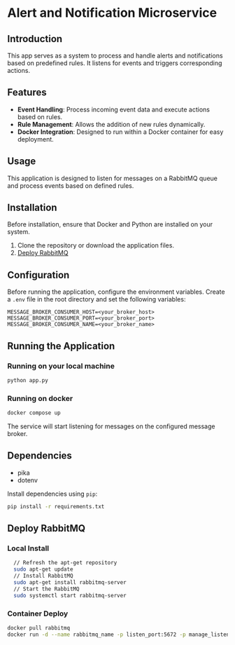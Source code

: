 # Alert and Notification Microservice

## Introduction
This app serves as a system to process and handle alerts and notifications based on predefined rules. It listens for events and triggers corresponding actions.

## Features
* **Event Handling**: Process incoming event data and execute actions based on rules.
* **Rule Management**: Allows the addition of new rules dynamically.
* **Docker Integration**: Designed to run within a Docker container for easy deployment.

## Usage
This application is designed to listen for messages on a RabbitMQ queue and process events based on defined rules.

## Installation
Before installation, ensure that Docker and Python are installed on your system.
1. Clone the repository or download the application files.
2. [Deploy RabbitMQ](README.md#deploy-rabbitmq) 

## Configuration
Before running the application, configure the environment variables. Create a `.env` file in the root directory and set the following variables:
```text
MESSAGE_BROKER_CONSUMER_HOST=<your_broker_host>
MESSAGE_BROKER_CONSUMER_PORT=<your_broker_port>
MESSAGE_BROKER_CONSUMER_NAME=<your_broker_name>
```

## Running the Application
### Running on your local machine
```bash
python app.py
```
### Running on docker
```bash
docker compose up
```
The service will start listening for messages on the configured message broker.

## Dependencies
* pika
* dotenv

Install dependencies using `pip`:
```bash
pip install -r requirements.txt
```

## Deploy RabbitMQ
### Local Install
```bash
  // Refresh the apt-get repository
  sudo apt-get update
  // Install RabbitMQ
  sudo apt-get install rabbitmq-server
  // Start the RabbitMQ
  sudo systemctl start rabbitmq-server
```
  
### Container Deploy
```bash
docker pull rabbitmq
docker run -d --name rabbitmq_name -p listen_port:5672 -p manage_listen_port:15672 rabbitmq:latest
```